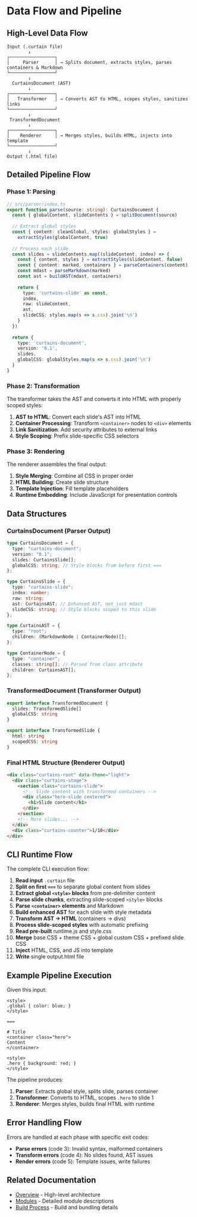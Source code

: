 # Data Flow and Pipeline

## High-Level Data Flow

```
Input (.curtain file)
        ↓
┌─────────────────┐
│     Parser      │ → Splits document, extracts styles, parses containers & Markdown
└─────────────────┘
        ↓
  CurtainsDocument (AST)
        ↓
┌─────────────────┐
│   Transformer   │ → Converts AST to HTML, scopes styles, sanitizes links
└─────────────────┘
        ↓
 TransformedDocument
        ↓
┌─────────────────┐
│    Renderer     │ → Merges styles, builds HTML, injects into template
└─────────────────┘
        ↓
Output (.html file)
```

## Detailed Pipeline Flow

### Phase 1: Parsing

```typescript
// src/parser/index.ts
export function parse(source: string): CurtainsDocument {
  const { globalContent, slideContents } = splitDocument(source)
  
  // Extract global styles
  const { content: cleanGlobal, styles: globalStyles } = 
    extractStyles(globalContent, true)
  
  // Process each slide
  const slides = slideContents.map((slideContent, index) => {
    const { content, styles } = extractStyles(slideContent, false)
    const { content: marked, containers } = parseContainers(content)
    const mdast = parseMarkdown(marked)
    const ast = buildAST(mdast, containers)
    
    return {
      type: 'curtains-slide' as const,
      index,
      raw: slideContent,
      ast,
      slideCSS: styles.map(s => s.css).join('\n')
    }
  })
  
  return {
    type: 'curtains-document',
    version: '0.1',
    slides,
    globalCSS: globalStyles.map(s => s.css).join('\n')
  }
}
```

### Phase 2: Transformation

The transformer takes the AST and converts it into HTML with properly scoped styles:

1. **AST to HTML**: Convert each slide's AST into HTML
2. **Container Processing**: Transform `<container>` nodes to `<div>` elements
3. **Link Sanitization**: Add security attributes to external links
4. **Style Scoping**: Prefix slide-specific CSS selectors

### Phase 3: Rendering

The renderer assembles the final output:

1. **Style Merging**: Combine all CSS in proper order
2. **HTML Building**: Create slide structure
3. **Template Injection**: Fill template placeholders
4. **Runtime Embedding**: Include JavaScript for presentation controls

## Data Structures

### CurtainsDocument (Parser Output)

```typescript
type CurtainsDocument = {
  type: "curtains-document";
  version: "0.1";
  slides: CurtainsSlide[];
  globalCSS: string; // Style blocks from before first ===
};

type CurtainsSlide = {
  type: "curtains-slide";
  index: number;
  raw: string;
  ast: CurtainsAST; // Enhanced AST, not just mdast
  slideCSS: string; // Style blocks scoped to this slide
};

type CurtainsAST = {
  type: "root";
  children: (MarkdownNode | ContainerNode)[];
};

type ContainerNode = {
  type: "container";
  classes: string[]; // Parsed from class attribute
  children: CurtainsAST[];
};
```

### TransformedDocument (Transformer Output)

```typescript
export interface TransformedDocument {
  slides: TransformedSlide[]
  globalCSS: string
}

export interface TransformedSlide {
  html: string
  scopedCSS: string
}
```

### Final HTML Structure (Renderer Output)

```html
<div class="curtains-root" data-theme="light">
  <div class="curtains-stage">
    <section class="curtains-slide">
      <!-- Slide content with transformed containers -->
      <div class="hero-slide centered">
        <h1>Slide content</h1>
      </div>
    </section>
    <!-- More slides... -->
  </div>
  <div class="curtains-counter">1/10</div>
</div>
```

## CLI Runtime Flow

The complete CLI execution flow:

1. **Read input** `.curtain` file
2. **Split on first `===`** to separate global content from slides
3. **Extract global `<style>` blocks** from pre-delimiter content
4. **Parse slide chunks**, extracting slide-scoped `<style>` blocks
5. **Parse `<container>` elements** and Markdown
6. **Build enhanced AST** for each slide with style metadata
7. **Transform AST → HTML** (containers → divs)
8. **Process slide-scoped styles** with automatic prefixing
9. **Read pre-built** runtime.js and style.css
10. **Merge** base CSS + theme CSS + global custom CSS + prefixed slide CSS
11. **Inject** HTML, CSS, and JS into template
12. **Write** single output.html file

## Example Pipeline Execution

Given this input:

```curtain
<style>
.global { color: blue; }
</style>

===

# Title
<container class="hero">
Content
</container>

<style>
.hero { background: red; }
</style>
```

The pipeline produces:

1. **Parser**: Extracts global style, splits slide, parses container
2. **Transformer**: Converts to HTML, scopes `.hero` to slide 1
3. **Renderer**: Merges styles, builds final HTML with runtime

## Error Handling Flow

Errors are handled at each phase with specific exit codes:

- **Parse errors** (code 3): Invalid syntax, malformed containers
- **Transform errors** (code 4): No slides found, AST issues
- **Render errors** (code 5): Template issues, write failures

## Related Documentation

- [Overview](./overview.md) - High-level architecture
- [Modules](./modules.md) - Detailed module descriptions
- [Build Process](./build-process.md) - Build and bundling details